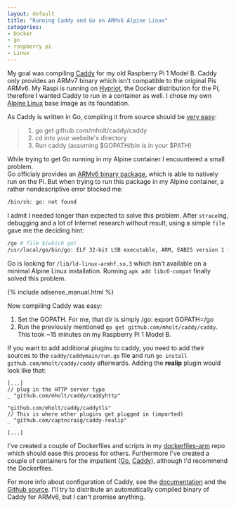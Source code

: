 ```yaml
---
layout: default
title: "Running Caddy and Go on ARMv6 Alpine Linux"
categories:
- Docker
- go
- raspberry pi
- Linux
---
```


My goal was compiling [Caddy][1] for my old Raspberry Pi 1 Model B. Caddy only provides an ARMv7 binary which isn't compatible to the original Pis ARMv6. My Raspi is running on [Hypriot][2], the Docker distribution for the Pi, therefore I wanted Caddy to run in a container as well. I chose my own [Alpine Linux][3] base image as its foundation.

As Caddy is written in Go, compiling it from source should be [very easy][4]:

> 1.  go get github.com/mholt/caddy/caddy
> 2.  cd into your website's directory
> 3.  Run caddy (assuming $GOPATH/bin is in your $PATH)

While trying to get Go running in my Alpine container I encountered a small problem.  
Go officialy provides an [ARMv6 binary package][5], which is able to natively run on the Pi. But when trying to run this package in  my Alpine container, a rather nondescriptive error blocked me:

```bash
/bin/sh: go: not found
```
I admit I needed longer than expected to solve this problem. After `strace`ing, debugging and a lot of Internet research without result, using a simple `file` gave me the deciding hint:

```bash
/go # file $(which go)
/usr/local/go/bin/go: ELF 32-bit LSB executable, ARM, EABI5 version 1 (SYSV), dynamically linked, interpreter /lib/ld-linux-armhf.so.3, not stripped
```

Go is looking for `/lib/ld-linux-armhf.so.3` which isn't available on a minimal Alpine Linux installation. Running `apk add libc6-compat` finally solved this problem.

<!--more-->

{% include adsense_manual.html %}

Now compiling Caddy was easy:

1. Set the GOPATH. For me, that dir is simply /go: export GOPATH=/go
2. Run the previously mentioned `go get github.com/mholt/caddy/caddy`. This took ~15 minutes on my Raspberry Pi 1 Model B.

If you want to add additional plugins to caddy, you need to add their sources to the `caddy/caddymain/run.go` file and run `go install github.com/mholt/caddy/caddy` afterwards. Adding the **realip** plugin would look like that:

```
[...]
// plug in the HTTP server type
_ "github.com/mholt/caddy/caddyhttp"

"github.com/mholt/caddy/caddytls"
// This is where other plugins get plugged in (imported)
_ "github.com/captncraig/caddy-realip"

[...]
```

I've created a couple of Dockerfiles and scripts in my [dockerfiles-arm][6] repo which should ease this process for others. Furthermore I've created a couple of containers for the impatient ([Go][7], [Caddy][8]), although I'd recommend the Dockerfiles.

For more info about configuration of Caddy, see the [documentation][9] and the [Github source][10]. I'll try to distribute an automatically compiled binary of Caddy for ARMv6, but I can't promise anything.


[1]: https://caddyserver.com/
[2]: http://blog.hypriot.com/
[3]: https://hub.docker.com/r/container4armhf/armhf-alpine/
[4]: https://github.com/mholt/caddy/blob/master/README.md#running-from-source
[5]: https://golang.org/dl/
[6]:https://github.com/m3adow/dockerfiles-arm
[7]: https://hub.docker.com/r/container4armhf/armhf-golang-bin/
[8]: https://hub.docker.com/r/container4armhf/armhf-caddy/
[9]: https://caddyserver.com/docs
[10]: https://github.com/mholt/caddy
